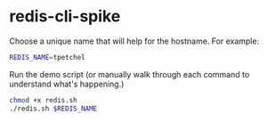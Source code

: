 # redis-cli-spike

Choose a unique name that will help for the hostname. For example:

```bash
REDIS_NAME=tpetchel
```

Run the demo script (or manually walk through each command to understand what's happening.)

```bash
chmod +x redis.sh
./redis.sh $REDIS_NAME 
```
